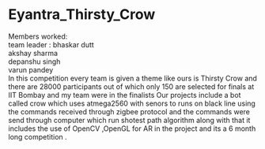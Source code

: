 # Eyantra_Thirsty_Crow
Members worked:		                                                                                                                         
team leader : bhaskar dutt                              
akshay sharma  
depanshu singh  
varun pandey  
In this competition every team is given a theme like ours is Thirsty Crow and there are 28000 participants out of which only 150 are selected for finals at IIT Bombay and my team were in the finalists Our projects include a bot called crow which uses atmega2560 with senors to runs on black line using the commands received through zigbee protocol and the commands were send through computer which run shotest path algorithm along with that it includes the use of OpenCV ,OpenGL for AR in the project and its a 6 month long competition  .
